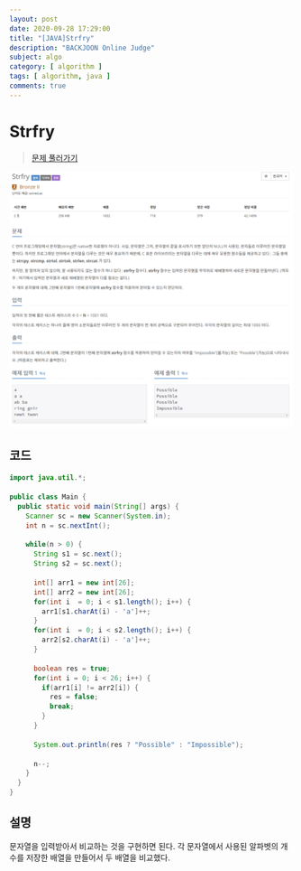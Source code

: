 ```yaml
---
layout: post
date: 2020-09-28 17:29:00
title: "[JAVA]Strfry"
description: "BACKJOON Online Judge"
subject: algo
category: [ algorithm ]
tags: [ algorithm, java ]
comments: true
---
```


# Strfry

> [문제 풀러가기](https://acmicpc.net/problem/11328)

![11328](/assets/img/algo/11328.png)

## 코드

```java
import java.util.*;

public class Main {
  public static void main(String[] args) {
    Scanner sc = new Scanner(System.in);
    int n = sc.nextInt();

    while(n > 0) {
      String s1 = sc.next();
      String s2 = sc.next();

      int[] arr1 = new int[26];
      int[] arr2 = new int[26];
      for(int i  = 0; i < s1.length(); i++) {
        arr1[s1.charAt(i) - 'a']++;
      }
      for(int i  = 0; i < s2.length(); i++) {
        arr2[s2.charAt(i) - 'a']++;
      }

      boolean res = true;
      for(int i = 0; i < 26; i++) {
        if(arr1[i] != arr2[i]) {
          res = false;
          break;
        }
      }

      System.out.println(res ? "Possible" : "Impossible");

      n--;
    }
  }
}
```

## 설명

문자열을 입력받아서 비교하는 것을 구현하면 된다. 각 문자열에서 사용된 알파벳의 개수를 저장한 배열을 만들어서 두 배열을 비교했다.
